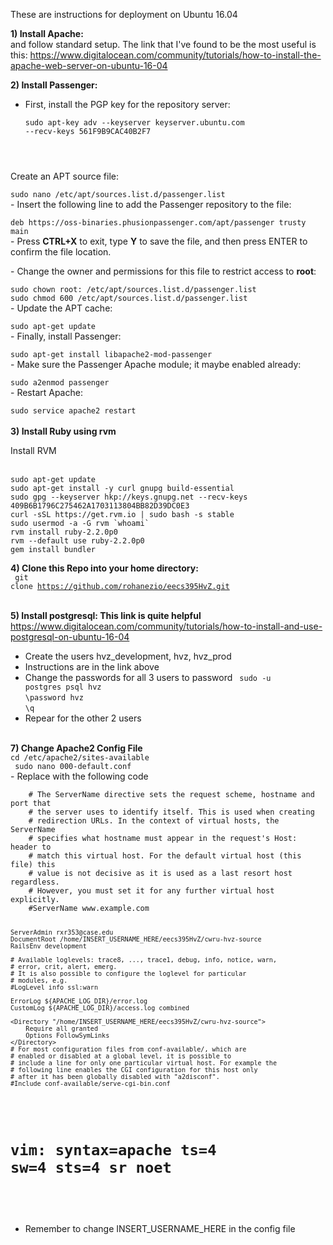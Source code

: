 These are instructions for deployment on Ubuntu 16.04

<b>1) Install Apache:</b></br>
and follow standard setup. The link that I've found to be the most useful is this: https://www.digitalocean.com/community/tutorials/how-to-install-the-apache-web-server-on-ubuntu-16-04

<b>2) Install Passenger:</b> </br>

- First, install the PGP key for the repository server:</p>
<code langs="">sudo apt-key adv --keyserver keyserver.ubuntu.com --recv-keys 561F9B9CAC40B2F7
</code>
<p>Create an APT source file:</p>
<code langs="">sudo nano /etc/apt/sources.list.d/passenger.list
</code>
- Insert the following line to add the Passenger repository to the file:</p>
<code langs="">deb https://oss-binaries.phusionpassenger.com/apt/passenger trusty main
</code>
- Press <strong>CTRL+X</strong> to exit, type <strong>Y</strong> to save the file, and then press ENTER to confirm the file location.</p>
- Change the owner and permissions for this file to restrict access to <strong>root</strong>:</p>
<code langs="">sudo chown root: /etc/apt/sources.list.d/passenger.list
sudo chmod 600 /etc/apt/sources.list.d/passenger.list
</code>
- Update the APT cache:</p>
<code langs="">sudo apt-get update
</code>
- Finally, install Passenger:</p>
<code langs="">sudo apt-get install libapache2-mod-passenger
</code>
- Make sure the Passenger Apache module; it maybe enabled already:</p>
<code langs="">sudo a2enmod passenger
</code>
- Restart Apache:</p>
<code langs="">sudo service apache2 restart
</code>
</br>
<b> 3) Install Ruby using rvm </b></br>
<p> Install RVM

</p></br>
<code>sudo apt-get update </code></br>
<code>sudo apt-get install -y curl gnupg build-essential </code></br>
<code>sudo gpg --keyserver hkp://keys.gnupg.net --recv-keys 409B6B1796C275462A1703113804BB82D39DC0E3 </code></br>
<code>curl -sSL https://get.rvm.io | sudo bash -s stable </code></br>
<code>sudo usermod -a -G rvm `whoami` </code></br>
<code>rvm install ruby-2.2.0p0 </code></br>
<code>rvm --default use ruby-2.2.0p0 </code></br>
<code>gem install bundler </code></br>

<b> 4) Clone this Repo into your home directory: </b></br>
<code> git clone https://github.com/rohanezio/eecs395HvZ.git </code></br>

<b> 5) Install postgresql: This link is quite helpful </b></br>
https://www.digitalocean.com/community/tutorials/how-to-install-and-use-postgresql-on-ubuntu-16-04 </br>

 - Create the users hvz_development, hvz, hvz_prod
 - Instructions are in the link above
 - Change the passwords for all 3 users to password
 <code> sudo -u postgres psql hvz</code></br>
 <code>\password hvz </code> </br>
 <code>\q</code></br>
 - Repear for the other 2 users
 </br>
 <b>7) Change Apache2 Config File </b></br>
 <code>cd /etc/apache2/sites-available</code></br>
 <code> sudo nano 000-default.conf </code></br>
 - Replace with the following code
 <code>
  <VirtualHost *:80>
	# The ServerName directive sets the request scheme, hostname and port that
	# the server uses to identify itself. This is used when creating
	# redirection URLs. In the context of virtual hosts, the ServerName
	# specifies what hostname must appear in the request's Host: header to
	# match this virtual host. For the default virtual host (this file) this
	# value is not decisive as it is used as a last resort host regardless.
	# However, you must set it for any further virtual host explicitly.
	#ServerName www.example.com

	ServerAdmin rxr353@case.edu
	DocumentRoot /home/INSERT_USERNAME_HERE/eecs395HvZ/cwru-hvz-source
	RailsEnv development

	# Available loglevels: trace8, ..., trace1, debug, info, notice, warn,
	# error, crit, alert, emerg.
	# It is also possible to configure the loglevel for particular
	# modules, e.g.
	#LogLevel info ssl:warn

	ErrorLog ${APACHE_LOG_DIR}/error.log
	CustomLog ${APACHE_LOG_DIR}/access.log combined

	<Directory "/home/INSERT_USERNAME_HERE/eecs395HvZ/cwru-hvz-source">
	    Require all granted 
	    Options FollowSymLinks
	</Directory>
	# For most configuration files from conf-available/, which are
	# enabled or disabled at a global level, it is possible to
	# include a line for only one particular virtual host. For example the
	# following line enables the CGI configuration for this host only
	# after it has been globally disabled with "a2disconf".
	#Include conf-available/serve-cgi-bin.conf
</VirtualHost>

# vim: syntax=apache ts=4 sw=4 sts=4 sr noet
</code></br>

- Remember to change INSERT_USERNAME_HERE in the config file
